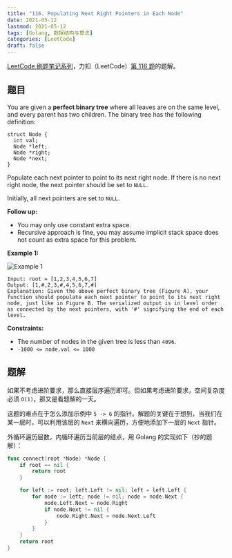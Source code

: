 ```yaml
---
title: "116. Populating Next Right Pointers in Each Node"
date: 2021-05-12
lastmod: 2021-05-12
tags: [Golang, 数据结构与算法]
categories: [LeetCode]
draft: false
---
```


[LeetCode 刷题笔记系列](/posts/leetcode/leetcode)，力扣（LeetCode）[第 116 题](https://leetcode-cn.com/problems/populating-next-right-pointers-in-each-node)的题解。

<!--more-->

## 题目

You are given a **perfect binary tree** where all leaves are on the same level, and every parent has two children. The binary tree has the following definition:

```text
struct Node {
  int val;
  Node *left;
  Node *right;
  Node *next;
}
```

Populate each next pointer to point to its next right node. If there is no next right node, the next pointer should be set to `NULL`.

Initially, all next pointers are set to `NULL`.

**Follow up:**

- You may only use constant extra space.
- Recursive approach is fine, you may assume implicit stack space does not count as extra space for this problem.

**Example 1:**

![Example 1](/images/leetcode/daily/116-populating-next-right-pointers-in-each-node/116_sample.png)

```text
Input: root = [1,2,3,4,5,6,7]
Output: [1,#,2,3,#,4,5,6,7,#]
Explanation: Given the above perfect binary tree (Figure A), your function should populate each next pointer to point to its next right node, just like in Figure B. The serialized output is in level order as connected by the next pointers, with '#' signifying the end of each level.
```

**Constraints:**

- The number of nodes in the given tree is less than `4096`.
- `-1000 <= node.val <= 1000`

## 题解

如果不考虑进阶要求，那么直接层序遍历即可。但如果考虑进阶要求，空间复杂度必须 `O(1)`，那又是看题解的一天。

这题的难点在于怎么添加示例中 `5 -> 6` 的指针。解题的关键在于想到，当我们在某一层时，可以利用该层的 `Next` 来横向遍历，方便地添加下一层的 `Next` 指针。

外循环遍历层数，内循环遍历当前层的结点，用 Golang 的实现如下（抄的题解）：

```go
func connect(root *Node) *Node {
    if root == nil {
        return root
    }

    for left := root; left.Left != nil; left = left.Left {
        for node := left; node != nil; node = node.Next {
            node.Left.Next = node.Right
            if node.Next != nil {
                node.Right.Next = node.Next.Left
            }
        }
    }
    return root
}
```
